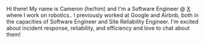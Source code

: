Hi there! My name is Cameron (he/him) and I'm a Software Engineer @  [X](https://x.company) where I work on robotics.. I previously worked at Google and Airbnb, both in the capacities of Software Engineer and Site Reliability Engineer. I'm excited about incident response, reliability, and efficiency and love to chat about them!
